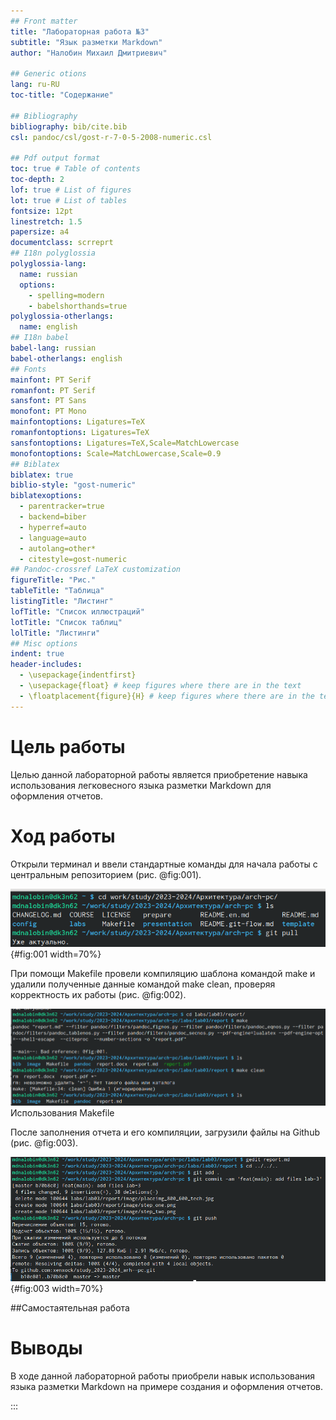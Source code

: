 ```yaml
---
## Front matter
title: "Лабораторная работа №3"
subtitle: "Язык разметки Markdown"
author: "Налобин Михаил Дмитриевич"

## Generic otions
lang: ru-RU
toc-title: "Содержание"

## Bibliography
bibliography: bib/cite.bib
csl: pandoc/csl/gost-r-7-0-5-2008-numeric.csl

## Pdf output format
toc: true # Table of contents
toc-depth: 2
lof: true # List of figures
lot: true # List of tables
fontsize: 12pt
linestretch: 1.5
papersize: a4
documentclass: scrreprt
## I18n polyglossia
polyglossia-lang:
  name: russian
  options:
	- spelling=modern
	- babelshorthands=true
polyglossia-otherlangs:
  name: english
## I18n babel
babel-lang: russian
babel-otherlangs: english
## Fonts
mainfont: PT Serif
romanfont: PT Serif
sansfont: PT Sans
monofont: PT Mono
mainfontoptions: Ligatures=TeX
romanfontoptions: Ligatures=TeX
sansfontoptions: Ligatures=TeX,Scale=MatchLowercase
monofontoptions: Scale=MatchLowercase,Scale=0.9
## Biblatex
biblatex: true
biblio-style: "gost-numeric"
biblatexoptions:
  - parentracker=true
  - backend=biber
  - hyperref=auto
  - language=auto
  - autolang=other*
  - citestyle=gost-numeric
## Pandoc-crossref LaTeX customization
figureTitle: "Рис."
tableTitle: "Таблица"
listingTitle: "Листинг"
lofTitle: "Список иллюстраций"
lotTitle: "Список таблиц"
lolTitle: "Листинги"
## Misc options
indent: true
header-includes:
  - \usepackage{indentfirst}
  - \usepackage{float} # keep figures where there are in the text
  - \floatplacement{figure}{H} # keep figures where there are in the text
---
```


# Цель работы

Целью данной лабораторной работы является приобретение навыка использования легковесного языка разметки Markdown для оформления отчетов.

# Ход работы

Открыли терминал и ввели стандартные команды для начала работы с центральным репозиторием (рис. @fig:001).

![Выполнение действий, необходимых для работы с файлами](image/step_one.png){#fig:001 width=70%}

При помощи Makefile провели компиляцию шаблона командой make и удалили полученные данные командой make clean, проверяя корректность их работы (рис. @fig:002).

![Использования Makefile](image/step_two.png)Использования Makefile

После заполнения отчета и его компиляции, загрузили файлы на Github (рис. @fig:003).

![Загруза на Github](image/step_three.png){#fig:003 width=70%}

##Самостаятельная работа



# Выводы

В ходе данной лабораторной работы приобрели навык использования языка разметки Markdown на примере создания и оформления отчетов.

:::
